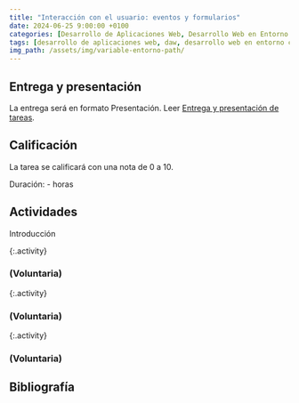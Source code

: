 ```yaml
---
title: "Interacción con el usuario: eventos y formularios"
date: 2024-06-25 9:00:00 +0100
categories: [Desarrollo de Aplicaciones Web, Desarrollo Web en Entorno Cliente]
tags: [desarrollo de aplicaciones web, daw, desarrollo web en entorno cliente, dwec, practica]
img_path: /assets/img/variable-entorno-path/
---
```


## Entrega y presentación

La entrega será en formato Presentación. Leer [Entrega y presentación de tareas](/posts/entrega-presentacion-tareas/).

## Calificación

La tarea se calificará con una nota de 0 a 10.

Duración: - horas

## Actividades

Introducción

{:.activity}
### (Voluntaria)

{:.activity}
### (Voluntaria)

{:.activity}
### (Voluntaria)

## Bibliografía

